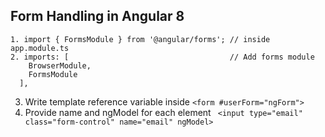 ## Form Handling in Angular 8 ##
```
1. import { FormsModule } from '@angular/forms'; // inside app.module.ts
2. imports: [                                    // Add forms module
    BrowserModule,
    FormsModule
  ],
```
3. Write template reference variable inside ```<form #userForm="ngForm">```
4. Provide name and ngModel for each element ``` <input type="email" class="form-control" name="email" ngModel>```



